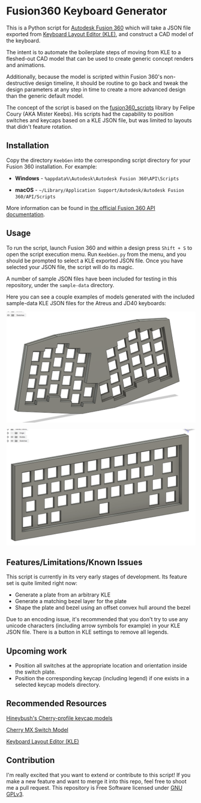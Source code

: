 # Fusion360 Keyboard Generator

This is a Python script for [Autodesk Fusion 360](https://www.autodesk.com/products/fusion-360/overview) which will take a JSON file exported from [Keyboard Layout Editor (KLE)](http://www.keyboard-layout-editor.com), and construct a CAD model of the keyboard.

The intent is to automate the boilerplate steps of moving from KLE to a fleshed-out CAD model that can be used to create generic concept renders and animations.

Additionally, because the model is scripted within Fusion 360's non-destructive design timeline, it should be routine to go back and tweak the design parameters at any step in time to create a more advanced design than the generic default model.

The concept of the script is based on the [fusion360_scripts](https://github.com/misterkeebs/fusion360_scripts) library by Felipe Coury (AKA Mister Keebs). His scripts had the capability to position switches and keycaps based on a KLE JSON file, but was limited to layouts that didn't feature rotation.

## Installation

Copy the directory `KeebGen` into the corresponding script directory for your Fusion 360 installation. For example:

* **Windows** - `%appdata%\Autodesk\Autodesk Fusion 360\API\Scripts`

* **macOS** - `~/Library/Application Support/Autodesk/Autodesk Fusion 360/API/Scripts`


More information can be found in [the official Fusion 360 API documentation](https://help.autodesk.com/view/fusion360/ENU/?guid=GUID-A92A4B10-3781-4925-94C6-47DA85A4F65A).

## Usage

To run the script, launch Fusion 360 and within a design press `Shift + S` to open the script execution menu. Run `KeebGen.py` from the menu, and you should be prompted to select a KLE exported JSON file. Once you have selected your JSON file, the script will do its magic.

A number of sample JSON files have been included for testing in this repository, under the `sample-data` directory.

Here you can see a couple examples of models generated with the included sample-data KLE JSON files for the Atreus and JD40 keyboards:

![Atreus](Images/atreus.png)

![JD40](Images/jd40.png)

## Features/Limitations/Known Issues

This script is currently in its very early stages of development. Its feature set is quite limited right now:

* Generate a plate from an arbitrary KLE
* Generate a matching bezel layer for the plate
* Shape the plate and bezel using an offset convex hull around the bezel

Due to an encoding issue, it's recommended that you don't try to use any unicode characters (including arrow symbols for example) in your KLE JSON file. There is a button in KLE settings to remove all legends.

## Upcoming work

* Position all switches at the appropriate location and orientation inside the switch plate.
* Position the corresponding keycap (including legend) if one exists in a selected keycap models directory.

## Recommended Resources

[Hineybush's Cherry-profile keycap models](https://github.com/hineybush/CherryMX)

[Cherry MX Switch Model](https://grabcad.com/library/cherry-mx-series-key-keycap-1)

[Keyboard Layout Editor (KLE)](http://www.keyboard-layout-editor.com)

## Contribution

I'm really excited that you want to extend or contribute to this script! If you make a new feature and want to merge it into this repo, feel free to shoot me a pull request. This repository is Free Software licensed under [GNU GPLv3](https://www.gnu.org/licenses/gpl-3.0.en.html).